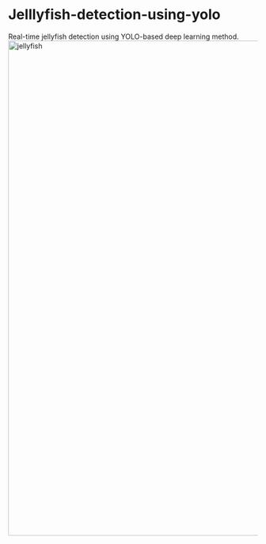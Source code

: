 # Jelllyfish-detection-using-yolo
Real-time jellyfish detection using YOLO-based deep learning method.
<img width="1908" height="1000" alt="jellyfish" src="https://github.com/user-attachments/assets/cda38574-9e9a-4a29-92ef-d81ba8b30a28" />
